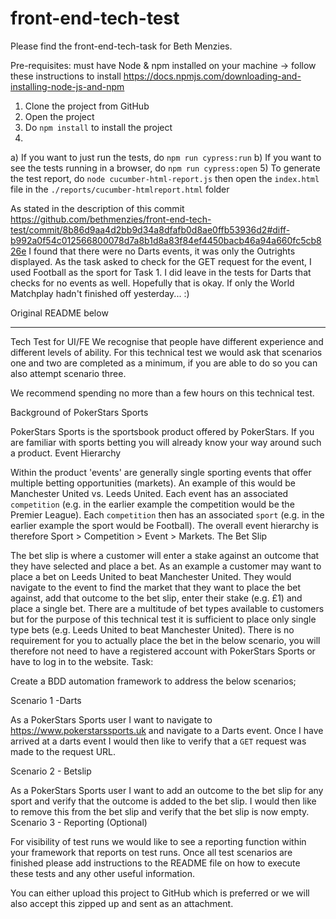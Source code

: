 # front-end-tech-test

Please find the front-end-tech-task for Beth Menzies. 

Pre-requisites: must have Node & npm installed on your machine -> follow these instructions to install https://docs.npmjs.com/downloading-and-installing-node-js-and-npm

1) Clone the project from GitHub
2) Open the project
3) Do `npm install` to install the project
4)
a) If you want to just run the tests, do `npm run cypress:run`
b) If you want to see the tests running in a browser, do `npm run cypress:open`
5) To generate the test report, do `node cucumber-html-report.js` then open the `index.html` file in the `./reports/cucumber-htmlreport.html` folder

As stated in the description of this commit https://github.com/bethmenzies/front-end-tech-test/commit/8b86d9aa4d2bb9d34a8dfafb0d8ae0ffb53936d2#diff-b992a0f54c012566800078d7a8b1d8a83f84ef4450bacb46a94a660fc5cb826e I found that there were no Darts events, it was only the Outrights displayed. As the task asked to check for the GET request for the event, I used Football as the sport for Task 1. I did leave in the tests for Darts that checks for no events as well. Hopefully that is okay. If only the World Matchplay hadn't finished off yesterday... :) 

Original README below

***


Tech Test for UI/FE
We recognise that people have different experience and different levels of ability. For this technical test we would ask that scenarios one and two are completed as a minimum, if you are able to do so you can also attempt scenario three.

We recommend spending no more than a few hours on this technical test.

Background of PokerStars Sports

PokerStars Sports is the sportsbook product offered by PokerStars. If you are familiar with sports betting you will already know your way around such a product.
Event Hierarchy

Within the product 'events' are generally single sporting events that offer multiple betting opportunities (markets). An example of this would be Manchester United vs. Leeds United. Each event has an associated `competition` (e.g. in the earlier example the competition would be the Premier League). Each `competition` then has an associated `sport` (e.g. in the earlier example the sport would be Football). The overall event hierarchy is therefore Sport > Competition > Event > Markets.
The Bet Slip

The bet slip is where a customer will enter a stake against an outcome that they have selected and place a bet. As an example a customer may want to place a bet on Leeds United to beat Manchester United. They would navigate to the event to find the market that they want to place the bet against, add that outcome to the bet slip, enter their stake (e.g. £1) and place a single bet.
There are a multitude of bet types available to customers but for the purpose of this technical test it is sufficient to place only single type bets (e.g. Leeds United to beat Manchester United).
There is no requirement for you to actually place the bet in the below scenario, you will therefore not need to have a registered account with PokerStars Sports or have to log in to the website.
Task:

Create a BDD automation framework to address the below scenarios;

Scenario 1 -Darts

As a PokerStars Sports user I want to navigate to https://www.pokerstarssports.uk and navigate to a Darts event. Once I have arrived at a darts event I would then like to verify that a `GET` request was made to the request URL.

Scenario 2 - Betslip

As a PokerStars Sports user I want to add an outcome to the bet slip for any sport and verify that the outcome is added to the bet slip. I would then like to remove this from the bet slip and verify that the bet slip is now empty.
Scenario 3 - Reporting (Optional)

For visibility of test runs we would like to see a reporting function within your framework that reports on test runs.
Once all test scenarios are finished please add instructions to the README file on how to execute these tests and any other useful information.

You can either upload this project to GitHub which is preferred or we will also accept this zipped up and sent as an attachment.

